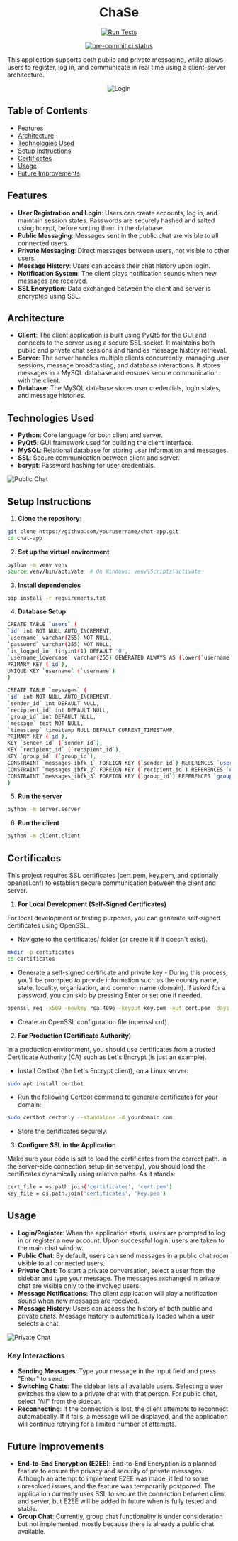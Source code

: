 <h1 align="center">ChaSe</h1>

<div align="center">

[![Run Tests](https://github.com/OldManny/ChaSe/actions/workflows/test.yml/badge.svg)](https://github.com/OldManny/ChaSe/actions/workflows/test.yml)

[![pre-commit.ci status](https://results.pre-commit.ci/badge/github/OldManny/ChaSe/main.svg)](https://results.pre-commit.ci/latest/github/OldManny/ChaSe/main)

</div>



This application supports both public and private messaging, while allows users to register, log in, and communicate in real time using a client-server architecture.


<p align="center">
  <img src="images/Login.png" alt="Login" />
</p>


## Table of Contents

- [Features](#features)
- [Architecture](#architecture)
- [Technologies Used](#technologies-used)
- [Setup Instructions](#setup-instructions)
- [Certificates](#certificates)
- [Usage](#usage)
- [Future Improvements](#future-improvements)


## Features

- **User Registration and Login**: Users can create accounts, log in, and maintain session states. Passwords are securely hashed and salted using bcrypt, before sorting them in the database.
- **Public Messaging**: Messages sent in the public chat are visible to all connected users.
- **Private Messaging**: Direct messages between users, not visible to other users.
- **Message History**: Users can access their chat history upon login.
- **Notification System**: The client plays notification sounds when new messages are received.
- **SSL Encryption**: Data exchanged between the client and server is encrypted using SSL.


## Architecture

- **Client**: The client application is built using PyQt5 for the GUI and connects to the server using a secure SSL socket. It maintains both public and private chat sessions and handles message history retrieval.
- **Server**: The server handles multiple clients concurrently, managing user sessions, message broadcasting, and database interactions. It stores messages in a MySQL database and ensures secure communication with the client.
- **Database**: The MySQL database stores user credentials, login states, and message histories.

## Technologies Used

- **Python**: Core language for both client and server.
- **PyQt5**: GUI framework used for building the client interface.
- **MySQL**: Relational database for storing user information and messages.
- **SSL**: Secure communication between client and server.
- **bcrypt**: Password hashing for user credentials.


![Public Chat](images/DavidAll.png)


## Setup Instructions

1. **Clone the repository**:

```sh
git clone https://github.com/yourusername/chat-app.git
cd chat-app
```

2. **Set up the virtual environment**

```sh
python -m venv venv
source venv/bin/activate  # On Windows: venv\Scripts\activate
```

3. **Install dependencies**

```sh
pip install -r requirements.txt
```

4. **Database Setup**

```sh
CREATE TABLE `users` (
`id` int NOT NULL AUTO_INCREMENT,
`username` varchar(255) NOT NULL,
`password` varchar(255) NOT NULL,
`is_logged_in` tinyint(1) DEFAULT '0',
`username_lowercase` varchar(255) GENERATED ALWAYS AS (lower(`username`)) STORED,
PRIMARY KEY (`id`),
UNIQUE KEY `username` (`username`)
)

CREATE TABLE `messages` (
`id` int NOT NULL AUTO_INCREMENT,
`sender_id` int DEFAULT NULL,
`recipient_id` int DEFAULT NULL,
`group_id` int DEFAULT NULL,
`message` text NOT NULL,
`timestamp` timestamp NULL DEFAULT CURRENT_TIMESTAMP,
PRIMARY KEY (`id`),
KEY `sender_id` (`sender_id`),
KEY `recipient_id` (`recipient_id`),
KEY `group_id` (`group_id`),
CONSTRAINT `messages_ibfk_1` FOREIGN KEY (`sender_id`) REFERENCES `users` (`id`) ON DELETE CASCADE,
CONSTRAINT `messages_ibfk_2` FOREIGN KEY (`recipient_id`) REFERENCES `users` (`id`) ON DELETE CASCADE,
CONSTRAINT `messages_ibfk_3` FOREIGN KEY (`group_id`) REFERENCES `groups` (`id`) ON DELETE CASCADE
)
```

5. **Run the server**

```sh
python -m server.server
```

6. **Run the client**

```sh
python -m client.client
```

## Certificates

This project requires SSL certificates (cert.pem, key.pem, and optionally openssl.cnf) to establish secure communication between the client and server.

1. **For Local Development (Self-Signed Certificates)**

For local development or testing purposes, you can generate self-signed certificates using OpenSSL.

- Navigate to the certificates/ folder (or create it if it doesn't exist).

```sh
mkdir -p certificates
cd certificates
```

- Generate a self-signed certificate and private key - During this process, you'll be prompted to provide information such as the country name, state, locality, organization, and common name (domain).
If asked for a password, you can skip by pressing Enter or set one if needed.

```sh
openssl req -x509 -newkey rsa:4096 -keyout key.pem -out cert.pem -days 365
```

- Create an OpenSSL configuration file (openssl.cnf).

2. **For Production (Certificate Authority)**

In a production environment, you should use certificates from a trusted Certificate Authority (CA) such as Let's Encrypt (is just an example).

- Install Certbot (the Let's Encrypt client), on a Linux server:

```sh
sudo apt install certbot
```

- Run the following Certbot command to generate certificates for your domain:

```sh
sudo certbot certonly --standalone -d yourdomain.com
```
- Store the certificates securely.

3. **Configure SSL in the Application**

Make sure your code is set to load the certificates from the correct path. In the server-side connection setup (in server.py), you should load the certificates dynamically using relative paths. As it stands:

```sh
cert_file = os.path.join('certificates', 'cert.pem')
key_file = os.path.join('certificates', 'key.pem')
```

## Usage

- **Login/Register**: When the application starts, users are prompted to log in or register a new account. Upon successful login, users are taken to the main chat window.
- **Public Chat**: By default, users can send messages in a public chat room visible to all connected users.
- **Private Chat**: To start a private conversation, select a user from the sidebar and type your message. The messages exchanged in private chat are visible only to the involved users.
- **Message Notifications**: The client application will play a notification sound when new messages are received.
- **Message History**: Users can access the history of both public and private chats. Message history is automatically loaded when a user selects a chat.

![Private Chat](images/AliceBob.png)

### Key Interactions

- **Sending Messages**: Type your message in the input field and press "Enter" to send.
- **Switching Chats**: The sidebar lists all available users. Selecting a user switches the view to a private chat with that person. For public chat, select "All" from the sidebar.
- **Reconnecting**: If the connection is lost, the client attempts to reconnect automatically. If it fails, a message will be displayed, and the application will continue retrying for a limited number of attempts.


## Future Improvements

- **End-to-End Encryption (E2EE)**: End-to-End Encryption is a planned feature to ensure the privacy and security of private messages. Although an attempt to implement E2EE was made, it led to some unresolved issues, and the feature was temporarily postponed. The application currently uses SSL to secure the connection between client and server, but E2EE will be added in future when is fully tested and stable.
- **Group Chat**: Currently, group chat functionality is under consideration but not implemented, mostly because there is already a public chat available.
